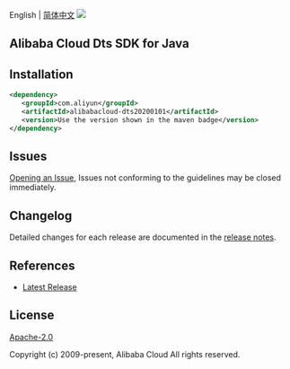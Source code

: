 English | [简体中文](README-CN.md)
![](https://aliyunsdk-pages.alicdn.com/icons/AlibabaCloud.svg)

## Alibaba Cloud Dts SDK for Java

## Installation

```xml
<dependency>
   <groupId>com.aliyun</groupId>
   <artifactId>alibabacloud-dts20200101</artifactId>
   <version>Use the version shown in the maven badge</version>
</dependency>
```

## Issues
[Opening an Issue](https://github.com/aliyun/alibabacloud-java-async-sdk/issues/new), Issues not conforming to the guidelines may be closed immediately.

## Changelog
Detailed changes for each release are documented in the [release notes](./ChangeLog.txt).

## References
* [Latest Release](https://github.com/aliyun/alibabacloud-async-java-sdk/)

## License
[Apache-2.0](http://www.apache.org/licenses/LICENSE-2.0)

Copyright (c) 2009-present, Alibaba Cloud All rights reserved.